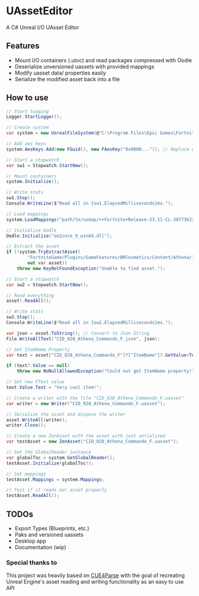 # UAssetEditor
 A C# Unreal I/O UAsset Editor

## Features
- Mount I/O containers (.utoc) and read packages compressed with Oodle
- Deserialize unversioned uassets with provided mappings
- Modify uasset data/ properties easily
- Serialize the modified asset back into a file

## How to use
```csharp
// Start logging
Logger.StartLogger();

// Create system
var system = new UnrealFileSystem(@"C:\Program Files\Epic Games\Fortnite\FortniteGame\Content\Paks");

// Add aes keys
system.AesKeys.Add(new FGuid(), new FAesKey("0x0000...")); // Replace with your game's AesKey

// Start a stopwatch
var sw1 = Stopwatch.StartNew();

// Mount containers
system.Initialize();

// Write stats
sw1.Stop();
Console.WriteLine($"Read all in {sw1.ElapsedMilliseconds}ms.");

// Load mappings
system.LoadMappings("path/to/usmap/++Fortnite+Release-33.11-CL-38773622-Windows_oo.usmap", "path/to/dll/oo2core_9_win64.dll (if needed)");

// Initialize Oodle
Oodle.Initialize("oo2core_9_win64.dll");

// Extract the asset
if (!system.TryExtractAsset(
        "FortniteGame/Plugins/GameFeatures/BRCosmetics/Content/Athena/Items/Cosmetics/Characters/CID_028_Athena_Commando_F.uasset",
        out var asset))
    throw new KeyNotFoundException("Unable to find asset.");

// Start a stopwatch
var sw2 = Stopwatch.StartNew();

// Read everything
asset!.ReadAll();

// Write stats
sw2.Stop();
Console.WriteLine($"Read all in {sw2.ElapsedMilliseconds}ms.");

var json = asset.ToString(); // Convert to Json String
File.WriteAllText("CID_028_Athena_Commando_F.json", json);

// Get ItemName Property
var text = asset["CID_028_Athena_Commando_F"]?["ItemName"]?.GetValue<TextProperty>();

if (text?.Value == null)
    throw new NoNullAllowedException("Could not get ItemName property!");

// Set new FText value
text.Value.Text = "Very cool item!";

// Create a writer with the file "CID_028_Athena_Commando_F.uasset"
var writer = new Writer("CID_028_Athena_Commando_F.uasset");

// Serialize the asset and dispose the writer
asset.WriteAll(writer);
writer.Close();

// Create a new ZenAsset with the asset with just serialized
var testAsset = new ZenAsset("CID_028_Athena_Commando_F.uasset");

// Set the GlobalReader instance
var globalToc = system.GetGlobalReader();
testAsset.Initialize(globalToc!);

// Set mappings
testAsset.Mappings = system.Mappings;

// Test if it reads our asset properly
testAsset.ReadAll();
```

## TODOs
- Export Types (Blueprints, etc.)
- Paks and versioned uassets
- Desktop app
- Documentation (wip)

### Special thanks to
This project was heavily based on [CUE4Parse](https://github.com/FabianFG/CUE4Parse) with the goal of recreating Unreal Engine's asset reading and writing functionality as an easy to use API
